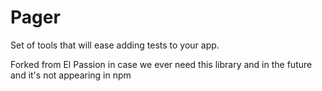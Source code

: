 # Pager

Set of tools that will ease adding tests to your app.

Forked from El Passion in case we ever need this library and in the future and it's not appearing in npm
